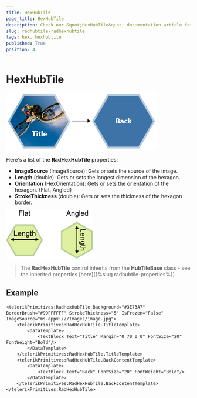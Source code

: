 ```yaml
---
title: HexHubTile
page_title: HexHubTile
description: Check our &quot;HexHubTile&quot; documentation article for RadHubTile for UWP control.
slug: radhubtile-radhexhubtile
tags: hex, hexhubtile
published: True
position: 4
---
```


# HexHubTile

![RadHexHubTile](images/hexhubtile.png)

Here's a list of the **RadHexHubTile** properties:

* **ImageSource** (ImageSource): Gets or sets the source of the image.
* **Length** (double): Gets or sets the longest dimension of the hexagon.
* **Orientation** (HexOrientation): Gets or sets the orientation of the hexagon. {Flat, Angled}
* **StrokeThickness** (double): Gets or sets the thickness of the hexagon border.

![HexOrientation](Images/hex-orientation.png)

> The **RadHexHubTile** control inherits from the **HubTileBase** class - see the inherited properties [here]({%slug radhubtile-properties%}).

## Example

	<telerikPrimitives:RadHexHubTile Background="#3E73A7" BorderBrush="#99FFFFFF" StrokeThickness="5" IsFrozen="False" ImageSource="ms-appx:///Images/image.jpg">
	    <telerikPrimitives:RadHexHubTile.TitleTemplate>
	        <DataTemplate>
	            <TextBlock Text="Title" Margin="0 70 0 0" FontSize="20" FontWeight="Bold"/>
	        </DataTemplate>
	    </telerikPrimitives:RadHexHubTile.TitleTemplate>
	    <telerikPrimitives:RadHexHubTile.BackContentTemplate>
	        <DataTemplate>
	            <TextBlock Text="Back" FontSize="20" FontWeight="Bold"/>
	        </DataTemplate>
	    </telerikPrimitives:RadHexHubTile.BackContentTemplate>
	</telerikPrimitives:RadHexHubTile>
